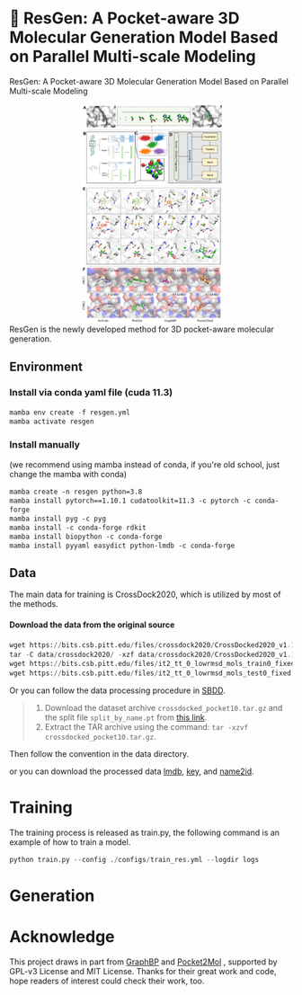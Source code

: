 :loudspeaker: ResGen: A Pocket-aware 3D Molecular Generation Model Based on Parallel Multi-scale Modeling
=======
ResGen: A Pocket-aware 3D Molecular Generation Model Based on Parallel Multi-scale Modeling
<div align=center>
<img src="./figures/toc.png" width="50%" height="50%" alt="TOC" align=center />
</div>
ResGen is the newly developed method for 3D pocket-aware molecular generation. 

## Environment 

### Install via conda yaml file (cuda 11.3)

```python
mamba env create -f resgen.yml
mamba activate resgen 
```

### Install manually 

(we recommend using mamba instead of conda, if you're old school, just change the mamba with conda)

```
mamba create -n resgen python=3.8
mamba install pytorch==1.10.1 cudatoolkit=11.3 -c pytorch -c conda-forge
mamba install pyg -c pyg
mamba install -c conda-forge rdkit
mamba install biopython -c conda-forge
mamba install pyyaml easydict python-lmdb -c conda-forge
```



## Data 

The main data for training is CrossDock2020, which is utilized by most of the methods. 

#### Download the data from the original source

```python
wget https://bits.csb.pitt.edu/files/crossdock2020/CrossDocked2020_v1.1.tgz -P data/crossdock2020/
tar -C data/crossdock2020/ -xzf data/crossdock2020/CrossDocked2020_v1.1.tgz
wget https://bits.csb.pitt.edu/files/it2_tt_0_lowrmsd_mols_train0_fixed.types -P data/crossdock2020/
wget https://bits.csb.pitt.edu/files/it2_tt_0_lowrmsd_mols_test0_fixed.types -P data/crossdock2020/
```

Or you can follow the data processing procedure in [SBDD](https://github.com/luost26/3D-Generative-SBDD/tree/main/data). 

> 1. Download the dataset archive `crossdocked_pocket10.tar.gz` and the split file `split_by_name.pt` from [this link](https://drive.google.com/drive/folders/1CzwxmTpjbrt83z_wBzcQncq84OVDPurM).
> 2. Extract the TAR archive using the command: `tar -xzvf crossdocked_pocket10.tar.gz`.

Then follow the convention in the data directory.  

or you can download the processed data [lmdb](https://drive.google.com/file/d/1Cfr6DRl6U4RlrbX3b5Q1eg4syWfFD1uS/view?usp=share_link), [key](https://drive.google.com/file/d/1C5baYF06_iGBXYLLEu45JqVL9vPf1mwH/view?usp=sharing), and [name2id](https://drive.google.com/file/d/1TfFjfBebakUBE-GVnxUKAZuKK5zRlEEW/view?usp=sharing). 

# Training 

The training process is released as train.py, the following command is an example of how to train a model.

```python
python train.py --config ./configs/train_res.yml --logdir logs
```



# Generation



# Acknowledge

This project draws in part from [GraphBP](https://github.com/divelab/GraphBP) and [Pocket2Mol](https://github.com/pengxingang/Pocket2Mol) , supported by GPL-v3 License and MIT License. Thanks for their great work and code, hope readers of interest could check their work, too.  









